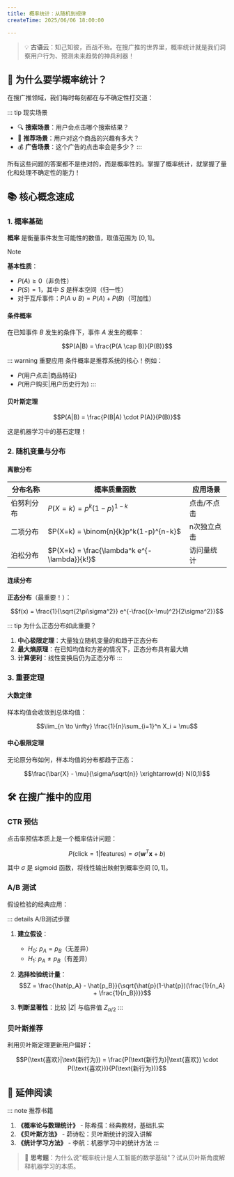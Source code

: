 ```yaml
---
title: 概率统计：从随机到规律
createTime: 2025/06/06 18:00:00

---
```


> 💡 **古语云**：知己知彼，百战不殆。在搜广推的世界里，概率统计就是我们洞察用户行为、预测未来趋势的神兵利器！

## 🎯 为什么要学概率统计？

在搜广推领域，我们每时每刻都在与不确定性打交道：

::: tip 现实场景
- 🔍 **搜索场景**：用户会点击哪个搜索结果？
- 🎯 **推荐场景**：用户对这个商品的兴趣有多大？
- 💰 **广告场景**：这个广告的点击率会是多少？
:::

所有这些问题的答案都不是绝对的，而是概率性的。掌握了概率统计，就掌握了量化和处理不确定性的能力！

## 📚 核心概念速成

### 1. 概率基础

**概率** 是衡量事件发生可能性的数值，取值范围为 $[0, 1]$。

> [!NOTE]
> **基本性质**：
> - $P(A) \geq 0$（非负性）
> - $P(S) = 1$，其中 $S$ 是样本空间（归一性）
> - 对于互斥事件：$P(A \cup B) = P(A) + P(B)$（可加性）

#### 条件概率

在已知事件 $B$ 发生的条件下，事件 $A$ 发生的概率：

$$P(A|B) = \frac{P(A \cap B)}{P(B)}$$

::: warning 重要应用
条件概率是推荐系统的核心！例如：
- $P(\text{用户点击}|\text{商品特征})$
- $P(\text{用户购买}|\text{用户历史行为})$
:::

#### 贝叶斯定理

$$P(A|B) = \frac{P(B|A) \cdot P(A)}{P(B)}$$

这是机器学习中的基石定理！

### 2. 随机变量与分布

#### 离散分布

| 分布名称 | 概率质量函数 | 应用场景 |
|---------|-------------|----------|
| 伯努利分布 | $P(X=k) = p^k(1-p)^{1-k}$ | 点击/不点击 |
| 二项分布 | $P(X=k) = \binom{n}{k}p^k(1-p)^{n-k}$ | n次独立点击 |
| 泊松分布 | $P(X=k) = \frac{\lambda^k e^{-\lambda}}{k!}$ | 访问量统计 |

#### 连续分布

**正态分布**（最重要！）：

$$f(x) = \frac{1}{\sqrt{2\pi\sigma^2}} e^{-\frac{(x-\mu)^2}{2\sigma^2}}$$

::: tip 为什么正态分布如此重要？
1. **中心极限定理**：大量独立随机变量的和趋于正态分布
2. **最大熵原理**：在已知均值和方差的情况下，正态分布具有最大熵
3. **计算便利**：线性变换后仍为正态分布
:::

### 3. 重要定理

#### 大数定律

样本均值会收敛到总体均值：

$$\lim_{n \to \infty} \frac{1}{n}\sum_{i=1}^n X_i = \mu$$

#### 中心极限定理

无论原分布如何，样本均值的分布都趋于正态：

$$\frac{\bar{X} - \mu}{\sigma/\sqrt{n}} \xrightarrow{d} N(0,1)$$

## 🛠️ 在搜广推中的应用

### CTR 预估

点击率预估本质上是一个概率估计问题：

$$P(\text{click} = 1 | \text{features}) = \sigma(\mathbf{w}^T \mathbf{x} + b)$$

其中 $\sigma$ 是 sigmoid 函数，将线性输出映射到概率空间 $[0,1]$。

### A/B 测试

假设检验的经典应用：

::: details A/B测试步骤
1. **建立假设**：
   - $H_0$: $p_A = p_B$（无差异）
   - $H_1$: $p_A \neq p_B$（有差异）

2. **选择检验统计量**：
   $$Z = \frac{\hat{p_A} - \hat{p_B}}{\sqrt{\hat{p}(1-\hat{p})(\frac{1}{n_A} + \frac{1}{n_B})}}$$

3. **判断显著性**：比较 $|Z|$ 与临界值 $Z_{\alpha/2}$
:::

### 贝叶斯推荐

利用贝叶斯定理更新用户偏好：

$$P(\text{喜欢}|\text{新行为}) = \frac{P(\text{新行为}|\text{喜欢}) \cdot P(\text{喜欢})}{P(\text{新行为})}$$

## 📖 延伸阅读

::: note 推荐书籍
1. **《概率论与数理统计》** - 陈希孺：经典教材，基础扎实
2. **《贝叶斯方法》** - 茆诗松：贝叶斯统计的深入讲解  
3. **《统计学习方法》** - 李航：机器学习中的统计方法
:::

> 📝 **思考题**：为什么说"概率统计是人工智能的数学基础"？试从贝叶斯角度解释机器学习的本质。






